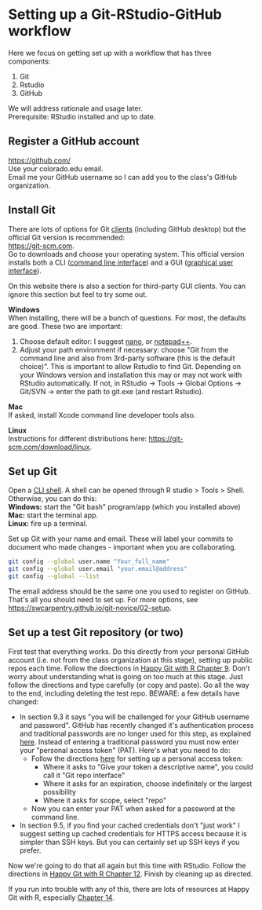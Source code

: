 # Setting up a Git-RStudio-GitHub workflow
Here we focus on getting set up with a workflow that has three components:
1. Git
2. Rstudio
3. GitHub

We will address rationale and usage later.\
Prerequisite: RStudio installed and up to date.

## Register a GitHub account
https://github.com/ \
Use your colorado.edu email.\
Email me your GitHub username so I can add you to the class's GitHub organization.

## Install Git
There are lots of options for Git [clients](https://en.wikipedia.org/wiki/Client_(computing)) (including GitHub desktop) but the official Git version is recommended:\
https://git-scm.com. \
Go to downloads and choose your operating system. This official version installs both a CLI ([command line interface](https://en.wikipedia.org/wiki/Command-line_interface)) and a GUI ([graphical user interface](https://en.wikipedia.org/wiki/Graphical_user_interface)).

On this website there is also a section for third-party GUI clients. You can ignore this section but feel to try some out.

**Windows**\
When installing, there will be a bunch of questions. For most, the defaults are good. These two are important:
1) Choose default editor: I suggest [nano](https://www.nano-editor.org/), or [notepad++](https://notepad-plus-plus.org/).
2) Adjust your path environment if necessary: choose "Git from the command line and also from 3rd-party software (this is the default choice)". This is important to allow Rstudio to find Git. Depending on your Windows version and installation this may or may not work with RStudio automatically. If not, in RStudio -> Tools -> Global Options -> Git/SVN -> enter the path to git.exe (and restart Rstudio).

**Mac**\
If asked, install Xcode command line developer tools also.

**Linux**\
Instructions for different distributions here:
https://git-scm.com/download/linux.

## Set up Git
Open a [CLI shell](https://en.wikipedia.org/wiki/Shell_(computing)). A shell can be opened through R studio > Tools > Shell.\
Otherwise, you can do this:\
**Windows:** start the "Git bash" program/app (which you installed above)\
**Mac:** start the terminal app.\
**Linux:** fire up a terminal.

Set up Git with your name and email. These will label your commits to document who made changes - important when you are collaborating.
```bash
git config --global user.name "Your_full_name"
git config --global user.email "your.email@address"
git config --global --list
```
The email address should be the same one you used to register on GitHub. That's all you should need to set up. For more options, see
https://swcarpentry.github.io/git-novice/02-setup.

## Set up a test Git repository (or two)

First test that everything works. Do this directly from your personal GitHub account (i.e. not from the class organization at this stage), setting up public repos each time. Follow the directions in [Happy Git with R Chapter 9](http://happygitwithr.com/push-pull-github.html). Don't worry about understanding what is going on too much at this stage. Just follow the directions and type carefully (or copy and paste). Go all the way to the end, including deleting the test repo. BEWARE: a few details have changed:

* In section 9.3 it says "you will be challenged for your GitHub username and password". GitHub has recently changed it's authentication process and traditional passwords are no longer used for this step, as explained [here](https://docs.github.com/en/github/authenticating-to-github/keeping-your-account-and-data-secure/about-authentication-to-github#authenticating-with-the-command-line). Instead of entering a traditional password you must now enter your "personal access token" (PAT). Here's what you need to do:
  * Follow the directions [here](https://docs.github.com/en/github/authenticating-to-github/keeping-your-account-and-data-secure/creating-a-personal-access-token) for setting up a personal access token:
    * Where it asks to "Give your token a descriptive name", you could call it "Git repo interface"
    * Where it asks for an expiration, choose indefinitely or the largest possibility
    * Where it asks for scope, select "repo"
  * Now you can enter your PAT when asked for a password at the command line.
* In section 9.5, if you find your cached credentials don't "just work" I suggest setting up cached credentials for HTTPS access because it is simpler than SSH keys. But you can certainly set up SSH keys if you prefer.

Now we're going to do that all again but this time with RStudio. Follow the directions in [Happy Git with R Chapter 12](http://happygitwithr.com/rstudio-git-github.html). Finish by cleaning up as directed.

If you run into trouble with any of this, there are lots of resources at Happy Git with R, especially [Chapter 14](http://happygitwithr.com/troubleshooting.html).
